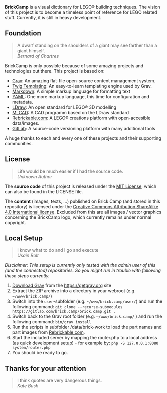 **BrickCamp** is a visual dictionary for LEGO® building techniques. The vision of this project is to become a timeless point of reference for LEGO related stuff. Currently, it is still in heavy development.


## Foundation
> A dwarf standing on the shoulders of a giant may see farther than a giant himself. <br>
> _Bernard of Chartres_

BrickCamp is only possible because of some amazing projects and technologies out there. This project is based on:

- [Grav](https://getgrav.org/): An amazing flat-file open-source content management system.
- [Twig Templating](http://twig.sensiolabs.org/): An easy-to-learn templating engine used by Grav.
- [Markdown](https://en.wikipedia.org/wiki/Markdown): A simple markup language for formatting text
- [YAML](http://yaml.org/): One more markup language, this time for configuration and metadata.
- [LDraw](http://www.ldraw.org/): An open standard for LEGO® 3D modelling
- [MLCAD](http://mlcad.lm-software.com/): A CAD programm based on the LDraw standard
- [Rebrickable.com](https://rebrickable.com/): A LEGO® creations platform with open-accesible data/images.
- [GitLab](http://gitlab.com/): A source-code versioning platform with many additional tools

A huge thanks to each and every one of these projects and their supporting communities.


## License
> Life would be much easier if I had the source code. <br>
> _Unknown Author_

The **source code** of this project is released under the [MIT License](https://choosealicense.com/licenses/mit/), which can also be found in the LICENSE file.

The **content** (images, texts, ...) published on Brick.Camp (and stored in this repository) is licensed under the [Creative Commons Attribution ShareAlike 4.0 International license](https://choosealicense.com/licenses/cc-by-sa-4.0/). Excluded from this are all images / vector graphics concerning the BrickCamp logo, which currently remains under normal copyright.


## Local Setup
> I know what to do and I go and execute <br>
> _Usain Bolt_

_Disclaimer: This setup is currently only tested with the admin user of this (and the connected) repositories. So you might run in trouble with following these steps currently._

1. [Download Grav](http://getgrav.org/downloads) from the https://getgrav.org site
2. Extract the ZIP archive into a directory in your webroot (e.g. `~/www/brick.camp/`)
3. Switch into the `user`-subfolder (e.g. `~/www/brick.camp/user/`) and run the following command:
`git clone --recurse-submodules https://gitlab.com/brick.camp/brick.camp.git .`
4. Switch back to the Grav root folder (e.g. `~/www/brick.camp/` ) and run the following command:
`bin/grav install`
5. Run the scripts in subfolder /data/brick-work to load the part names and part images from [Rebrickable.com](https://rebrickable.com/downloads/).
6. Start the included server by mapping the router.php to a local address (as quick development setup) - for example by:
`php -S 127.0.0.1:8080 system/router.php`
7. You should be ready to go.

## Thanks for your attention
> I think quotes are very dangerous things. <br>
> _Kate Bush_
